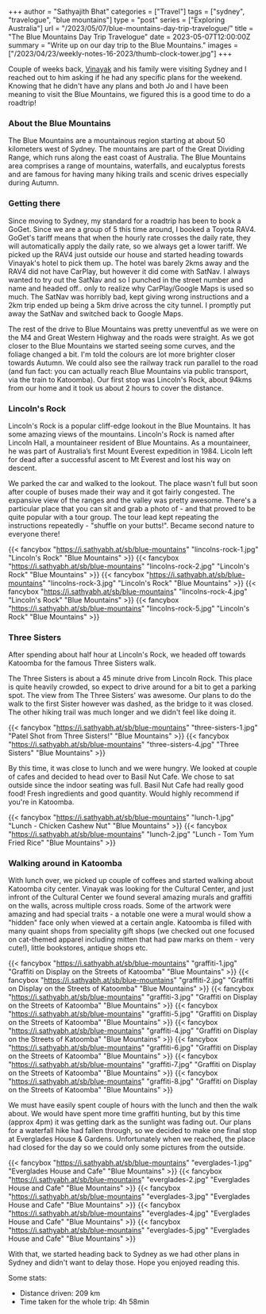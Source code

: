 +++
author = "Sathyajith Bhat"
categories = ["Travel"]
tags = ["sydney", "travelogue", "blue mountains"]
type = "post"
series = ["Exploring Australia"]
url = "/2023/05/07/blue-mountains-day-trip-travelogue/"
title = "The Blue Mountains Day Trip Travelogue"
date = 2023-05-07T12:00:00Z
summary = "Write up on our day trip to the Blue Mountains."
images = ["/2023/04/23/weekly-notes-16-2023/thumb-clock-tower.jpg"]
+++

Couple of weeks back, [Vinayak](https://twitter.com/Vinayakh) and his family were visiting Sydney and I reached out to him asking if he had any specific plans for the weekend. Knowing that he didn't have any plans and both Jo and I have been meaning to visit the Blue Mountains, we figured this is a good time to do a roadtrip!

### About the Blue Mountains

The Blue Mountains are a mountainous region starting at about 50 kilometers west of Sydney. The mountains are part of the Great Dividing Range, which runs along the east coast of Australia. The Blue Mountains area comprises a range of mountains, waterfalls, and eucalyptus forests and are famous for having many hiking trails and scenic drives especially during Autumn.

### Getting there

Since moving to Sydney, my standard for a roadtrip has been to book a GoGet. Since we are a group of 5 this time around, I booked a Toyota RAV4. GoGet's tariff means that when the hourly rate crosses the daily rate, they will automatically apply the daily rate, so we always get a lower tariff. We picked up the RAV4 just outside our house and started heading towards Vinayak's hotel to pick them up. The hotel was barely 2kms away and the RAV4 did not have CarPlay, but however it did come with SatNav. I always wanted to try out the SatNav and so I punched in the street number and name and headed off.. only to realize why CarPlay/Google Maps is used so much. The SatNav was horribly bad, kept giving wrong instructions and a 2km trip ended up being a 5km drive across the city tunnel. I promptly put away the SatNav and switched back to Google Maps.

The rest of the drive to Blue Mountains was pretty uneventful as we were on the M4 and Great Western Highway and the roads were straight. As we got closer to the Blue Mountains we started seeing some curves, and the foliage changed a bit. I'm told the colours are lot more brighter closer towards Autumn. We could also see the railway track run parallel to the road (and fun fact: you can actually reach Blue Mountains via public transport, via the train to Katoomba). Our first stop was Lincoln's Rock, about 94kms from our home and it took us about 2 hours to cover the distance.

### Lincoln's Rock 

Lincoln's Rock is a popular cliff-edge lookout in the Blue Mountains. It has some amazing views of the mountains. Lincoln's Rock is named after Lincoln Hall, a mountaineer resident of Blue Mountains. As a mountaineer, he was part of Australia’s first Mount Everest expedition in 1984. Licoln left for dead after a successful ascent to Mt Everest and lost his way on descent. 

We parked the car and walked to the lookout. The place wasn't full but soon after couple of buses made their way and it got fairly congested. The expansive view of the ranges and the valley was pretty awesome. There's a particular place that you can sit and grab a photo of - and that proved to be quite popular with a tour group. The tour lead kept repeating the instructions repeatedly - "shuffle on your butts!". Became second nature to everyone there! 

{{< fancybox "https://i.sathyabh.at/sb/blue-mountains" "lincolns-rock-1.jpg" "Lincoln's Rock" "Blue Mountains" >}}
{{< fancybox "https://i.sathyabh.at/sb/blue-mountains" "lincolns-rock-2.jpg" "Lincoln's Rock" "Blue Mountains" >}}
{{< fancybox "https://i.sathyabh.at/sb/blue-mountains" "lincolns-rock-3.jpg" "Lincoln's Rock" "Blue Mountains" >}}
{{< fancybox "https://i.sathyabh.at/sb/blue-mountains" "lincolns-rock-4.jpg" "Lincoln's Rock" "Blue Mountains" >}}
{{< fancybox "https://i.sathyabh.at/sb/blue-mountains" "lincolns-rock-5.jpg" "Lincoln's Rock" "Blue Mountains" >}}


### Three Sisters 

After spending about half hour at Lincoln's Rock, we headed off towards Katoomba for the famous Three Sisters walk. 

The Three Sisters is about a 45 minute drive from Lincoln Rock. This place is quite heavily crowded, so expect to drive around for a bit to get a parking spot. The view from The Three Sisters' was awesome. Our plans to do the walk to the first Sister however was dashed, as the bridge to it was closed. The other hiking trail was much longer and we didn't feel like doing it.

{{< fancybox "https://i.sathyabh.at/sb/blue-mountains" "three-sisters-1.jpg" "Patel Shot from Three Sisters!" "Blue Mountains" >}}
{{< fancybox "https://i.sathyabh.at/sb/blue-mountains" "three-sisters-4.jpg" "Three Sisters" "Blue Mountains" >}}

By this time, it was close to lunch and we were hungry. We looked at couple of cafes and decided to head over to Basil Nut Cafe. We chose to sat outside since the indoor seating was full. Basil Nut Cafe had really good food! Fresh ingredients and good quantity. Would highly recommend if you're in Katoomba.

{{< fancybox "https://i.sathyabh.at/sb/blue-mountains" "lunch-1.jpg" "Lunch - Chicken Cashew Nut" "Blue Mountains" >}}
{{< fancybox "https://i.sathyabh.at/sb/blue-mountains" "lunch-2.jpg" "Lunch - Tom Yum Fried Rice" "Blue Mountains" >}}


### Walking around in Katoomba

With lunch over, we picked up couple of coffees and started walking about Katoomba city center. Vinayak was looking for the Cultural Center, and just infront of the Cultural Center we found several amazing murals and graffiti on the walls, across multiple cross roads. Some of the artwork were amazing and had special traits - a notable one were a mural would show a "hidden" face only when viewed at a certain angle. Katoomba is filled with many quaint shops from speciality gift shops (we checked out one focused on cat-themed apparel including mitten that had paw marks on them - very cute!), little bookstores, antique shops etc. 

{{< fancybox "https://i.sathyabh.at/sb/blue-mountains" "graffiti-1.jpg" "Graffiti on Display on the Streets of Katoomba" "Blue Mountains" >}}
{{< fancybox "https://i.sathyabh.at/sb/blue-mountains" "graffiti-2.jpg" "Graffiti on Display on the Streets of Katoomba" "Blue Mountains" >}}
{{< fancybox "https://i.sathyabh.at/sb/blue-mountains" "graffiti-3.jpg" "Graffiti on Display on the Streets of Katoomba" "Blue Mountains" >}}
{{< fancybox "https://i.sathyabh.at/sb/blue-mountains" "graffiti-5.jpg" "Graffiti on Display on the Streets of Katoomba" "Blue Mountains" >}}
{{< fancybox "https://i.sathyabh.at/sb/blue-mountains" "graffiti-4.jpg" "Graffiti on Display on the Streets of Katoomba" "Blue Mountains" >}}
{{< fancybox "https://i.sathyabh.at/sb/blue-mountains" "graffiti-6.jpg" "Graffiti on Display on the Streets of Katoomba" "Blue Mountains" >}}
{{< fancybox "https://i.sathyabh.at/sb/blue-mountains" "graffiti-7.jpg" "Graffiti on Display on the Streets of Katoomba" "Blue Mountains" >}}
{{< fancybox "https://i.sathyabh.at/sb/blue-mountains" "graffiti-8.jpg" "Graffiti on Display on the Streets of Katoomba" "Blue Mountains" >}}


We must have easily spent couple of hours with the lunch and then the walk about. We would have spent more time graffiti hunting, but by this time (approx 4pm) it was getting dark as the sunlight was fading out. Our plans for a waterfall hike had fallen through, so we decided to make one final stop at Everglades House & Gardens. Unfortunately when we reached, the place had closed for the day so we could only some pictures from the outside.

{{< fancybox "https://i.sathyabh.at/sb/blue-mountains" "everglades-1.jpg" "Everglades House and Cafe" "Blue Mountains" >}}
{{< fancybox "https://i.sathyabh.at/sb/blue-mountains" "everglades-2.jpg" "Everglades House and Cafe" "Blue Mountains" >}}
{{< fancybox "https://i.sathyabh.at/sb/blue-mountains" "everglades-3.jpg" "Everglades House and Cafe" "Blue Mountains" >}}
{{< fancybox "https://i.sathyabh.at/sb/blue-mountains" "everglades-4.jpg" "Everglades House and Cafe" "Blue Mountains" >}}
{{< fancybox "https://i.sathyabh.at/sb/blue-mountains" "everglades-5.jpg" "Everglades House and Cafe" "Blue Mountains" >}}

With that, we started heading back to Sydney as we had other plans in Sydney and didn't want to delay those. Hope you enjoyed reading this.

Some stats:

* Distance driven: 209 km
* Time taken for the whole trip: 4h 58min

